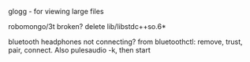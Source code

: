 glogg - for viewing large files

robomongo/3t broken? delete lib/libstdc++so.6*

bluetooth headphones not connecting? from bluetoothctl: remove, trust, pair, connect. Also pulesaudio -k, then start
